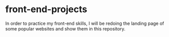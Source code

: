 # front-end-projects
In order to practice my front-end skills, I will be redoing the landing page of some popular websites and show them in this repository.
